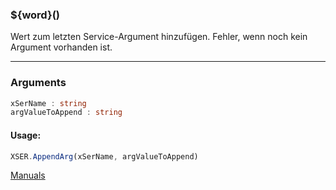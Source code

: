 ﻿### ${word}()
Wert zum letzten Service-Argument hinzufügen. Fehler, wenn noch kein Argument vorhanden ist.

----

### Arguments
```ts
xSerName : string
argValueToAppend : string
```
#### Usage:
```ts
XSER.AppendArg(xSerName, argValueToAppend)
```

[Manuals](https://manuals.opacc.ch/docs/doku2401/F-Script/ScriptBlockFunc.XSER.AppendArg.html)
